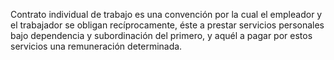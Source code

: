 Contrato individual de trabajo es una convención por la cual el empleador y el trabajador se obligan recíprocamente, éste a prestar servicios personales bajo dependencia y subordinación del primero, y aquél a pagar por estos servicios una remuneración determinada.